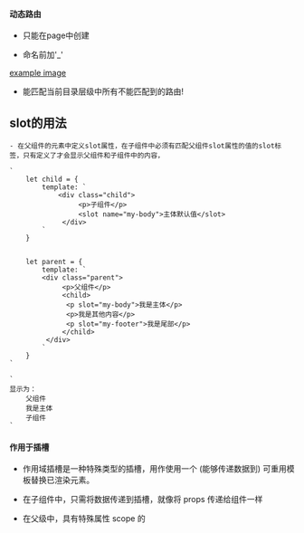 #### 动态路由 ####
	
- 只能在page中创建


- 命名前加'_'

[example image](https://github.com/wlg519803194/yuzhuaCollection/blob/master/1.png)

- 能匹配当前目录层级中所有不能匹配到的路由!



## slot的用法 ##


	- 在父组件的元素中定义slot属性，在子组件中必须有匹配父组件slot属性的值的slot标签，只有定义了才会显示父组件和子组件中的内容，
	
	`
		let child = {
			template: `
				<div class="child">
					 <p>子组件</p>
					 <slot name="my-body">主体默认值</slot>
				 </div>
			`
		}
		

		let parent = {
			template: `
			<div class="parent">
				 <p>父组件</p>
				 <child>
				  <p slot="my-body">我是主体</p>
				  <p>我是其他内容</p>
				  <p slot="my-footer">我是尾部</p>
				 </child>
			 </div>
			`
		}
	`

	`
	显示为：
		父组件
		我是主体
		子组件
	`




#### 作用于插槽 ####

- 作用域插槽是一种特殊类型的插槽，用作使用一个 (能够传递数据到) 可重用模板替换已渲染元素。
- 在子组件中，只需将数据传递到插槽，就像将 props 传递给组件一样
- 在父级中，具有特殊属性 scope 的 <template> 元素必须存在，表示它是作用域插槽的模板。scope 的值对应一个临时变量名，此变量接收从子组件中传递的 props 对象.


	    let child = {
			template: `
				<div class="child">
					 <p>子组件</p>
					  <slot x="child1"></slot>
				 </div>
			`
		}
		let parent = {
			template: `
				<div class="parent">
					 <p>父组件</p>
					 <child>
					  <template scope="props">
						  <p>hello from parent</p>
						  <p>{{ props.x }}</p>
					  </template>
					 </child>
				 </div>
			`	
		}

		显示为：
		
		父组件
		hello from parent
		子组件
		child1



#### 列表组件 ####

- 作用域插槽更具代表性的用例是列表组件，允许组件自定义应该如何渲染列表每一项


		let child = {
			template: `
				<ul>
					<slot name="item" v-for="item in items" :text="item.text">默认值</slot>
				</ul>
			`,
			data() {
				return: {
					items: [
						{id: 1, text: '第1段'},
						{id: 2, text: '第2段'},
						{id: 3, text: '第3段'}
					]
				}
			}
		}

		let parent = {
			temptlate: `
			<div class="parent">
				 <p>父组件</p>
				 <child>
					<template slot="item" scope="props">
					  <li>{{ props.text }}</li>
				  	</template>
				 </child>
			 </div>
			`
		}


		显示为：

		<ul>
			<li>第1段</li>
			<li>第2段</li>
			<li>第3段</li>
		</ul>
